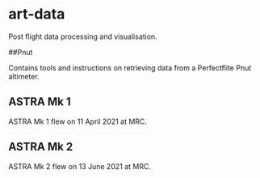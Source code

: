 # art-data
Post flight data processing and visualisation.

##Pnut

Contains tools and instructions on retrieving data from a Perfectflite Pnut altimeter.

## ASTRA Mk 1
ASTRA Mk 1 flew on 11 April 2021 at MRC. 

## ASTRA Mk 2 
ASTRA Mk 2 flew on 13 June 2021 at MRC.
